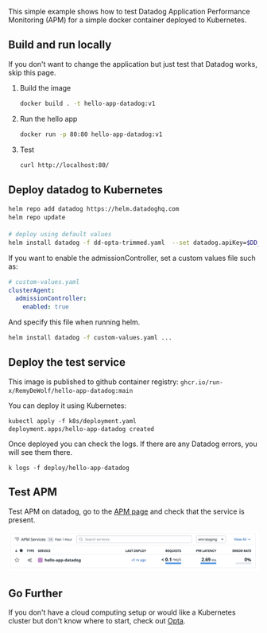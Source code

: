 This simple example shows how to test Datadog Application Performance Monitoring (APM) for a simple docker container deployed to Kubernetes.

## Build and run locally

If you don't want to change the application but just test that Datadog works, skip this page.

1. Build the image
    ```bash
    docker build . -t hello-app-datadog:v1
    ```
1. Run the hello app
    ```bash
    docker run -p 80:80 hello-app-datadog:v1
    ```
1. Test
    ```bash
    curl http://localhost:80/
    ```

## Deploy datadog to Kubernetes

```bash
helm repo add datadog https://helm.datadoghq.com
helm repo update

# deploy using default values
helm install datadog -f dd-opta-trimmed.yaml  --set datadog.apiKey=$DD_API_KEY --set datadog.appKey=$DD_APP_KEY --create-namespace -n datadog datadog/datadog
```

If you want to enable the admissionController, set a custom values file such as:

```yaml
# custom-values.yaml
clusterAgent:
  admissionController:
    enabled: true
```

And specify this file when running helm.
```bash
helm install datadog -f custom-values.yaml ...
```

## Deploy the test service

This image is published to github container registry: `ghcr.io/run-x/RemyDeWolf/hello-app-datadog:main`

You can deploy it using Kubernetes:

```
kubectl apply -f k8s/deployment.yaml
deployment.apps/hello-app-datadog created
```

Once deployed you can check the logs.
If there are any Datadog errors, you will see them there.
```
k logs -f deploy/hello-app-datadog
```

## Test APM

Test APM on datadog, go to the [APM page](https://app.datadoghq.com/apm/home) and check that the service is present.

![Datadog APM page](/img/apm-page.png)


## Go Further

If you don't have a cloud computing setup or would like a Kubernetes cluster but don't know where to start, check out [Opta](https://github.com/run-x/opta).

